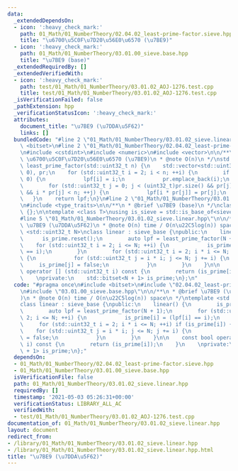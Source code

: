 ```yaml
---
data:
  _extendedDependsOn:
  - icon: ':heavy_check_mark:'
    path: 01_Math/01_NumberTheory/02.04.02_least-prime-factor.sieve.hpp
    title: "\u6700\u5C0F\u7D20\u56E0\u6570 (\u7BE9)"
  - icon: ':heavy_check_mark:'
    path: 01_Math/01_NumberTheory/03.01.00_sieve.base.hpp
    title: "\u7BE9 (base)"
  _extendedRequiredBy: []
  _extendedVerifiedWith:
  - icon: ':heavy_check_mark:'
    path: test/01_Math/01_NumberTheory/03.01.02_AOJ-1276.test.cpp
    title: test/01_Math/01_NumberTheory/03.01.02_AOJ-1276.test.cpp
  _isVerificationFailed: false
  _pathExtension: hpp
  _verificationStatusIcon: ':heavy_check_mark:'
  attributes:
    document_title: "\u7BE9 (\u7DDA\u5F62)"
    links: []
  bundledCode: "#line 2 \"01_Math/01_NumberTheory/03.01.02_sieve.linear.hpp\"\n#include\
    \ <bitset>\n#line 2 \"01_Math/01_NumberTheory/02.04.02_least-prime-factor.sieve.hpp\"\
    \n#include <cstdint>\n#include <numeric>\n#include <vector>\n\n/**\n * @brief\
    \ \u6700\u5C0F\u7D20\u56E0\u6570 (\u7BE9)\n * @note O(n)\n */\nstd::vector<std::uint32_t>\
    \ least_prime_factor(std::uint32_t n) {\n    std::vector<std::uint32_t> lpf(n,\
    \ 0), pr;\n    for (std::uint32_t i = 2; i < n; ++i) {\n        if (lpf[i] ==\
    \ 0) {\n            lpf[i] = i;\n            pr.emplace_back(i);\n        }\n\
    \        for (std::uint32_t j = 0; j < (uint32_t)pr.size() && pr[j] <= lpf[i]\
    \ && i * pr[j] < n; ++j) {\n            lpf[i * pr[j]] = pr[j];\n        }\n \
    \   }\n    return lpf;\n}\n#line 2 \"01_Math/01_NumberTheory/03.01.00_sieve.base.hpp\"\
    \n#include <type_traits>\n\n/**\n * @brief \u7BE9 (base)\n */\nclass sieve_base\
    \ {};\n\ntemplate <class T>\nusing is_sieve = std::is_base_of<sieve_base, T>;\n\
    #line 5 \"01_Math/01_NumberTheory/03.01.02_sieve.linear.hpp\"\n\n/**\n * @brief\
    \ \u7BE9 (\u7DDA\u5F62)\n * @note O(n) time / O(n\u22C5log(n)) space\n */\ntemplate\
    \ <std::uint32_t N>\nclass linear : sieve_base {\npublic:\n    linear() {\n  \
    \      is_prime.reset();\n        auto lpf = least_prime_factor(N + 1);\n    \
    \    for (std::uint32_t i = 2; i <= N; ++i) {\n            is_prime[i] = (lpf[i]\
    \ == i);\n        }\n        for (std::uint32_t i = 2; i * i <= N; ++i) if (is_prime[i])\
    \ {\n            for (std::uint32_t j = i * i; j <= N; j += i) {\n           \
    \     is_prime[j] = false;\n            }\n        }\n    }\n\n    const bool\
    \ operator [] (std::uint32_t i) const {\n        return (is_prime[i]);\n    }\n\
    \    \nprivate:\n    std::bitset<N + 1> is_prime;\n};\n"
  code: "#pragma once\n#include <bitset>\n#include \"02.04.02_least-prime-factor.sieve.hpp\"\
    \n#include \"03.01.00_sieve.base.hpp\"\n\n/**\n * @brief \u7BE9 (\u7DDA\u5F62\
    )\n * @note O(n) time / O(n\u22C5log(n)) space\n */\ntemplate <std::uint32_t N>\n\
    class linear : sieve_base {\npublic:\n    linear() {\n        is_prime.reset();\n\
    \        auto lpf = least_prime_factor(N + 1);\n        for (std::uint32_t i =\
    \ 2; i <= N; ++i) {\n            is_prime[i] = (lpf[i] == i);\n        }\n   \
    \     for (std::uint32_t i = 2; i * i <= N; ++i) if (is_prime[i]) {\n        \
    \    for (std::uint32_t j = i * i; j <= N; j += i) {\n                is_prime[j]\
    \ = false;\n            }\n        }\n    }\n\n    const bool operator [] (std::uint32_t\
    \ i) const {\n        return (is_prime[i]);\n    }\n    \nprivate:\n    std::bitset<N\
    \ + 1> is_prime;\n};"
  dependsOn:
  - 01_Math/01_NumberTheory/02.04.02_least-prime-factor.sieve.hpp
  - 01_Math/01_NumberTheory/03.01.00_sieve.base.hpp
  isVerificationFile: false
  path: 01_Math/01_NumberTheory/03.01.02_sieve.linear.hpp
  requiredBy: []
  timestamp: '2021-05-03 05:26:31+00:00'
  verificationStatus: LIBRARY_ALL_AC
  verifiedWith:
  - test/01_Math/01_NumberTheory/03.01.02_AOJ-1276.test.cpp
documentation_of: 01_Math/01_NumberTheory/03.01.02_sieve.linear.hpp
layout: document
redirect_from:
- /library/01_Math/01_NumberTheory/03.01.02_sieve.linear.hpp
- /library/01_Math/01_NumberTheory/03.01.02_sieve.linear.hpp.html
title: "\u7BE9 (\u7DDA\u5F62)"
---
```


